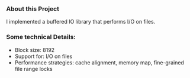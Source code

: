 ### About this Project 
I implemented a buffered IO library that performs I/O on files. 


### Some technical Details:
- Block size: 8192
- Support for: I/O on files
- Performance strategies: cache alignment, memory map, fine-grained file range locks
